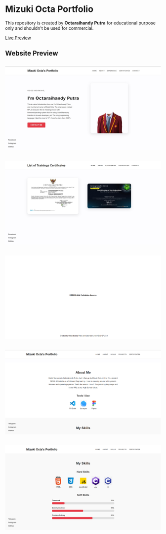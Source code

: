# Mizuki Octa Portfolio
This repository is created by **Octaraihandy Putra** for educational purpose only and shouldn't be used for commercial.

[Live Preview](https://octauuuzy.github.io/portfolio-smkn40/)

## Website Preview

![Website 1](https://github.com/Octauuuzy/portfolio-smkn40/blob/main/preview/preview2.png) 
-
![Website 2](https://github.com/Octauuuzy/portfolio-smkn40/blob/main/preview/preview1.png)
-
![Error Handler](https://github.com/Octauuuzy/portfolio-smkn40/blob/main/preview/err_handler.png)
-
![About Me](https://github.com/Octauuuzy/portfolio-smkn40/blob/main/preview/aboutme.png)
-
![Skills](https://github.com/Octauuuzy/portfolio-smkn40/blob/main/preview/skills.png)
-
